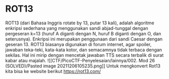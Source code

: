 # ROT13
ROT13 (dari Bahasa Inggris rotate by 13, putar 13 kali), adalah algoritme enkripsi sederhana yang menggunakan sandi abjad-tunggal dengan pergeseran k=13 (huruf A diganti dengan N, huruf B diganti dengan O, dan seterusnya). Enkripsi ini merupakan penggunaan dari sandi Caesar dengan geseran 13. ROT13 biasanya digunakan di forum internet, agar spoiler, jawaban teka-teki, kata-kata kotor, dan semacamnya tidak terbaca dengan sekilas. Hal ini mirip dengan mencetak jawaban TTS secara terbalik di surat kabar atau majalah.
![[CTF/PicoCTF-Penyelesaian/lainnya/002. Mod 26 (SOLVED)/Pasted image 20211206105235.png]]
Untuk mengkonvert Rot13 kita bisa ke website berikut
https://rot13.com/